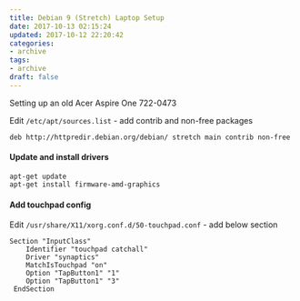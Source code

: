 ```yaml
---
title: Debian 9 (Stretch) Laptop Setup
date: 2017-10-13 02:15:24
updated: 2017-10-12 22:20:42
categories:
- archive
tags:
- archive
draft: false
---
```


Setting up an old Acer Aspire One 722-0473

Edit `/etc/apt/sources.list` - add contrib and non-free packages

    deb http://httpredir.debian.org/debian/ stretch main contrib non-free

#### Update and install drivers

    apt-get update
    apt-get install firmware-amd-graphics

#### Add touchpad config

Edit `/usr/share/X11/xorg.conf.d/50-touchpad.conf` - add below section

    Section "InputClass"
	    Identifier "touchpad catchall"
	    Driver "synaptics"
	    MatchIsTouchpad "on"
	    Option "TapButton1" "1"
	    Option "TapButton1" "3"
     EndSection